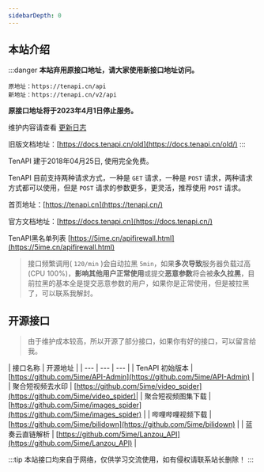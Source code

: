 ```yaml
---
sidebarDepth: 0
---
```


## 本站介绍

:::danger
**本站弃用原接口地址，请大家使用新接口地址访问。**

```
原地址：https://tenapi.cn/api
新地址：https://tenapi.cn/v2/api
```
**原接口地址将于2023年4月1日停止服务。**

维护内容请查看 [更新日志](https://docs.tenapi.cn/update.html)

旧版文档地址：[https://docs.tenapi.cn/old](https://docs.tenapi.cn/old/)
:::

TenAPI 建于2018年04月25日, 使用完全免费。

TenAPI 目前支持两种请求方式，一种是 `GET` 请求，一种是 `POST` 请求，两种请求方式都可以使用，但是 `POST` 请求的参数更多，更灵活，推荐使用 `POST` 请求。

首页地址：[https://tenapi.cn](https://tenapi.cn/)

官方文档地址：[https://docs.tenapi.cn](https://docs.tenapi.cn/)

TenAPI黑名单列表  [https://5ime.cn/apifirewall.html](https://5ime.cn/apifirewall.html)

> 接口频繁调用( `120/min` )会自动拉黑 `5min`，如果**多次导致**服务器负载过高(CPU 100%)，**影响其他用户正常使用**或提交**恶意参数**将会被**永久拉黑**，目前拉黑的基本全是提交恶意参数的用户，如果你是正常使用，但是被拉黑了，可以联系我解封。

## 开源接口

> 由于维护成本较高，所以开源了部分接口，如果你有好的接口，可以留言给我。

| 接口名称 | 开源地址 |
| --- | --- | --- |
| TenAPI 初始版本 | [https://github.com/5ime/API-Admin](https://github.com/5ime/API-Admin) |
| 聚合短视频去水印 | [https://github.com/5ime/video_spider](https://github.com/5ime/video_spider)|
| 聚合短视频图集下载 | [https://github.com/5ime/images_spider](https://github.com/5ime/images_spider) |
| 哔哩哔哩视频下载 | [https://github.com/5ime/bilidown](https://github.com/5ime/bilidown) |
| 蓝奏云直链解析 | [https://github.com/5ime/Lanzou_API](https://github.com/5ime/Lanzou_API) |

:::tip
本站接口均来自于网络，仅供学习交流使用，如有侵权请联系站长删除！
:::

<ads></ads>